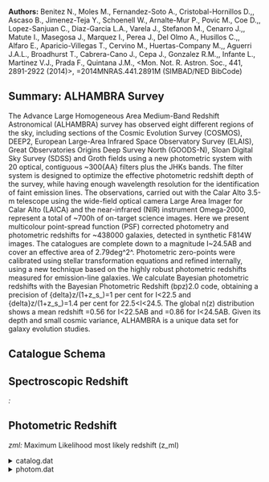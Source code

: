 **Authors:** Benitez N., Moles M., Fernandez-Soto A., Cristobal-Hornillos D.,, Ascaso B., Jimenez-Teja Y., Schoenell W., Arnalte-Mur P., Povic M., Coe D.,, Lopez-Sanjuan C., Diaz-Garcia L.A., Varela J., Stefanon M., Cenarro J.,, Matute I., Masegosa J., Marquez I., Perea J., Del Olmo A., Husillos C.,, Alfaro E., Aparicio-Villegas T., Cervino M., Huertas-Company M.,, Aguerri J.A.L., Broadhurst T., Cabrera-Cano J., Cepa J., Gonzalez R.M.,, Infante L., Martinez V.J., Prada F., Quintana J.M., <Mon. Not. R. Astron. Soc., 441, 2891-2922 (2014)>, =2014MNRAS.441.2891M (SIMBAD/NED BibCode)

## Summary: ALHAMBRA Survey 

The Advance Large Homogeneous Area Medium-Band Redshift Astronomical (ALHAMBRA) survey has observed eight different regions of the sky, including sections of the Cosmic Evolution Survey (COSMOS), DEEP2, European Large-Area Infrared Space Observatory Survey (ELAIS), Great Observatories Origins Deep Survey North (GOODS-N), Sloan Digital Sky Survey (SDSS) and Groth fields using a new photometric system with 20 optical, contiguous ~300{AA} filters plus the JHKs bands. The filter system is designed to optimize the effective photometric redshift depth of the survey, while having enough wavelength resolution for the identification of faint emission lines. The observations, carried out with the Calar Alto 3.5-m telescope using the wide-field optical camera Large Area Imager for Calar Alto (LAICA) and the near-infrared (NIR) instrument Omega-2000, represent a total of ~700h of on-target science images. Here we present multicolour point-spread function (PSF) corrected photometry and photometric redshifts for ~438000 galaxies, detected in synthetic F814W images. The catalogues are complete down to a magnitude I~24.5AB and cover an effective area of 2.79deg^2^. Photometric zero-points were calibrated using stellar transformation equations and refined internally, using a new technique based on the highly robust photometric redshifts measured for emission-line galaxies. We calculate Bayesian photometric redshifts with the Bayesian Photometric Redshift (bpz)2.0 code, obtaining a precision of {delta}z/(1+z_s_)=1 per cent for I<22.5 and {delta}z/(1+z_s_)=1.4 per cent for 22.5<I<24.5. The global n(z) distribution shows a mean redshift <z>=0.56 for I<22.5AB and <z>=0.86 for I<24.5AB. Given its depth and small cosmic variance, ALHAMBRA is a unique data set for galaxy evolution studies.

## Catalogue Schema


## Spectroscopic Redshift 
 
*:*  
 

## Photometric Redshift 
 
*zml:* Maximum Likelihood most likely redshift (z_ml) 
 
<details>
<summary>catalog.dat</summary>

| Bytes   | Format   | Units   | Label   | Explanations                                   |
|:--------|:---------|:--------|:--------|:-----------------------------------------------|
| 1- 9    | A9       | ---     | HField  | ALHAMBRA sub-field designation fNNpNNcNN,      |
| 11- 13  | I3       | ---     | PID     | Identification number of the pair              |
| 15- 25  | I11      | ---     | ID1     | ALHAMBRA ID of principal galaxy                |
| 27- 37  | I11      | ---     | ID2     | ALHAMBRA ID of companion galaxy                |
| 39- 46  | F8.4     | deg     | RA1deg  | Right ascension of principal galaxy (J2000)    |
| 48- 54  | F7.4     | deg     | DE1deg  | Declination of principal galaxy (J2000)        |
| 56- 63  | F8.4     | deg     | RA2deg  | Right ascension of companion galaxy (J2000)    |
| 65- 71  | F7.4     | deg     | DE2deg  | Declination of companion galaxy (J2000)        |
| 73- 78  | F6.3     | arcsec  | theta   | Separation                                     |
| 80- 84  | F5.3     | ---     | z1      | Best photometric redshift of principal galaxy  |
| 86- 90  | F5.3     | ---     | z2      | Best photometric redshift of companion galaxy  |
| 92- 97  | F6.4     | ---     | PPF     | Integrated pair probability function           |
| 99-104  | F6.4     | ---     | PPFw    | Integrated PPF corrected by selection effects  |
| 106-110 | F5.2     | mag     | Imag1   | F814W magnitude of principal galaxy            |
| 112-116 | F5.2     | mag     | Imag2   | F814W magnitude of companion galaxy            |
| 118-122 | F5.3     | ---     | wosr1   | Odds weight of principal galaxy                |
| 124-128 | F5.3     | ---     | wosr2   | Odds weight of companion galaxy                |
| 130-134 | F5.3     | ---     | warea   | Average area weight of the pair                |
| 136-141 | F6.2     | mag     | BMAG1   | Absolute B magnitude of principal galaxy at z1 |
| 143-148 | F6.2     | mag     | BMAG2   | Absolute B magnitude of companion galaxy at z2 |
</details>

<details>
<summary>photom.dat</summary>

| Bytes   | Format          | Units       | Label      | Explanations                                                   |
|:--------|:----------------|:------------|:-----------|:---------------------------------------------------------------|
| 1- 9    | A9              | ---         | HField     | ALHAMBRA sub-field designation fNNpNNcNN                       |
| 11- 21  | I11             | ---         | ID         | Object ID Number                                               |
| 23      | I1              | ---         | Field      | ALHAMBRA field (Field)                                         |
| 25      | I1              | ---         | Pointing   | Pointing within the field (Pointing)                           |
| 27      | I1              | ---         | CCD        | Detector within the pointing (CCD)                             |
| 29- 36  | F8.4            | deg         | RAdeg      | Right Ascension (J2000) (RA)                                   |
| 38- 44  | F7.4            | deg         | DEdeg      | Declination (J2000) (Dec)                                      |
| 46- 53  | F8.3            | pix         | xpos       | X-pixel coordinate (x)                                         |
| 55- 62  | F8.3            | pix         | ypos       | Y-pixel coordinate (y)                                         |
| 64- 68  | I5              | pix         | Area       | Isophotal aperture area (area)                                 |
| 70- 75  | F6.2            | arcsec      | FWHM       | Full width at half maximum for detection                       |
| 77- 80  | F4.2            | ---         | Stell      | [0/1] SExtractor 'stellarity'                                  |
| 1       | =               | star;       | 0          | = galaxy) (stell)                                              |
| 82- 87  | F6.4            | ---         | ell        | Ellipticity = 1-b/a (ell)                                      |
| 89- 95  | F7.3            | pix         | amaj       | Profile RMS along major axis (a)                               |
| 97-102  | F6.3            | pix         | bmin       | Profile RMS along minor axis (b)                               |
| 104-108 | F5.1            | deg         | theta      | Position Angle (CCW/x) (theta)                                 |
| 110-114 | F5.2            | pix         | rk         | Kron apertures in units of A or B (rk)                         |
| 116-124 | F9.3            | pix         | rf         | Fraction-of-light radii (pixels) (rf)                          |
| 126-133 | F8.2            | ---         | S/N        | Signal to Noise                                                |
| 135-136 | I2              | ---         | PhotFlag   | SExtractor Photometric Flag (photoflag)                        |
| 137     | A1              | ---         | l_F365W    | Limit flag on F365W                                            |
| 138-144 | F7.3            | mag         | F365W      | ?=-99 Isophotal magnitude [AB] (F365W)                         |
| 146-151 | F6.3            | mag         | e_F365W    | ? Isophotal magnitude uncertainty [AB]                         |
| 152     | A1              | ---         | l_F396W    | Limit flag on F396W                                            |
| 153-159 | F7.3            | mag         | F396W      | ?=-99 Isophotal magnitude [AB] (F396W)                         |
| 161-166 | F6.3            | mag         | e_F396W    | ? Isophotal magnitude uncertainty [AB]                         |
| 167     | A1              | ---         | l_F427W    | Limit flag on F427W                                            |
| 168-174 | F7.3            | mag         | F427W      | ?=-99 Isophotal magnitude [AB] (F427W)                         |
| 176-181 | F6.3            | mag         | e_F427W    | ? Isophotal magnitude uncertainty [AB]                         |
| 182     | A1              | ---         | l_F458W    | Limit flag on F458W                                            |
| 183-189 | F7.3            | mag         | F458W      | ?=-99 Isophotal magnitude [AB] (F458W)                         |
| 191-196 | F6.3            | mag         | e_F458W    | ? Isophotal magnitude uncertainty [AB]                         |
| 197     | A1              | ---         | l_F489W    | Limit flag on F489W                                            |
| 198-204 | F7.3            | mag         | F489W      | ?=-99 Isophotal magnitude [AB] (F489W)                         |
| 206-211 | F6.3            | mag         | e_F489W    | ? Isophotal magnitude uncertainty [AB]                         |
| 212     | A1              | ---         | l_F520W    | Limit flag on F520W                                            |
| 213-219 | F7.3            | mag         | F520W      | ?=-99 Isophotal magnitude [AB] (F520W)                         |
| 221-226 | F6.3            | mag         | e_F520W    | ? Isophotal magnitude uncertainty [AB]                         |
| 227     | A1              | ---         | l_F551W    | Limit flag on F551W                                            |
| 228-234 | F7.3            | mag         | F551W      | ?=-99 Isophotal magnitude [AB] (F551W)                         |
| 236-241 | F6.3            | mag         | e_F551W    | ? Isophotal magnitude uncertainty [AB]                         |
| 242     | A1              | ---         | l_F582W    | Limit flag on F582W                                            |
| 243-249 | F7.3            | mag         | F582W      | ?=-99 Isophotal magnitude [AB] (F582W)                         |
| 251-256 | F6.3            | mag         | e_F582W    | ? Isophotal magnitude uncertainty [AB]                         |
| 257     | A1              | ---         | l_F613W    | Limit flag on F613W                                            |
| 258-264 | F7.3            | mag         | F613W      | ?=-99 Isophotal magnitude [AB] (F613W)                         |
| 266-271 | F6.3            | mag         | e_F613W    | ? Isophotal magnitude uncertainty [AB]                         |
| 272     | A1              | ---         | l_F644W    | Limit flag on F644W                                            |
| 273-279 | F7.3            | mag         | F644W      | ?=-99 Isophotal magnitude [AB] (F644W)                         |
| 281-286 | F6.3            | mag         | e_F644W    | ? Isophotal magnitude uncertainty [AB]                         |
| 287     | A1              | ---         | l_F675W    | Limit flag on F675W                                            |
| 288-294 | F7.3            | mag         | F675W      | ?=-99 Isophotal magnitude [AB] (F675W)                         |
| 296-301 | F6.3            | mag         | e_F675W    | ? Isophotal magnitude uncertainty [AB]                         |
| 302     | A1              | ---         | l_F706W    | Limit flag on F706W                                            |
| 303-309 | F7.3            | mag         | F706W      | ?=-99 Isophotal magnitude [AB] (F706W)                         |
| 311-316 | F6.3            | mag         | e_F706W    | ? Isophotal magnitude uncertainty [AB]                         |
| 317     | A1              | ---         | l_F737W    | Limit flag on F737W                                            |
| 318-324 | F7.3            | mag         | F737W      | ?=-99  Isophotal magnitude [AB] (F737W)                        |
| 326-331 | F6.3            | mag         | e_F737W    | ? Isophotal magnitude uncertainty [AB]                         |
| 332     | A1              | ---         | l_F768W    | Limit flag on F768W                                            |
| 333-339 | F7.3            | mag         | F768W      | ?=-99 Isophotal magnitude [AB] (F768W)                         |
| 341-346 | F6.3            | mag         | e_F768W    | ? Isophotal magnitude uncertainty [AB]                         |
| 347     | A1              | ---         | l_F799W    | Limit flag on F799W                                            |
| 348-354 | F7.3            | mag         | F799W      | ?=-99 Isophotal magnitude [AB] (F799W)                         |
| 356-361 | F6.3            | mag         | e_F799W    | ? Isophotal magnitude uncertainty [AB]                         |
| 362     | A1              | ---         | l_F830W    | Limit flag on F830W                                            |
| 363-369 | F7.3            | mag         | F830W      | ?=-99 Isophotal magnitude [AB] (F830W)                         |
| 371-376 | F6.3            | mag         | e_F830W    | ? Isophotal magnitude uncertainty [AB]                         |
| 377     | A1              | ---         | l_F861W    | Limit flag on F861W                                            |
| 378-384 | F7.3            | mag         | F861W      | ?=-99 Isophotal magnitude [AB] (F861W)                         |
| 386-391 | F6.3            | mag         | e_F861W    | ? Isophotal magnitude uncertainty [AB]                         |
| 392     | A1              | ---         | l_F892W    | Limit flag on F892W                                            |
| 393-399 | F7.3            | mag         | F892W      | ?=-99 Isophotal magnitude [AB] (F892W)                         |
| 401-406 | F6.3            | mag         | e_F892W    | ? Isophotal magnitude uncertainty [AB]                         |
| 407     | A1              | ---         | l_F923W    | Limit flag on F923W                                            |
| 408-414 | F7.3            | mag         | F923W      | ?=-99 Isophotal magnitude [AB] (F923W)                         |
| 416-421 | F6.3            | mag         | e_F923W    | ? Isophotal magnitude uncertainty [AB]                         |
| 422     | A1              | ---         | l_F954W    | Limit flag on F954W                                            |
| 423-428 | F6.3            | mag         | F954W      | Isophotal magnitude [AB] (F954W)                               |
| 430-435 | F6.3            | mag         | e_F954W    | ? Isophotal magnitude uncertainty [AB]                         |
| 436     | A1              | ---         | l_Jmag     | Limit flag on Jmag                                             |
| 437-443 | F7.3            | mag         | Jmag       | ?=-99 Isophotal magnitude [AB] (J)                             |
| 445-450 | F6.3            | mag         | e_Jmag     | ? Isophotal magnitude uncertainty [AB] (dJ)                    |
| 451     | A1              | ---         | l_Hmag     | Limit flag on Hmag                                             |
| 452-458 | F7.3            | mag         | Hmag       | ?=-99 Isophotal magnitude [AB] (H)                             |
| 460-465 | F6.3            | mag         | e_Hmag     | ? Isophotal magnitude uncertainty [AB] (dH)                    |
| 466     | A1              | ---         | l_Ksmag    | Limit flag on Ksmag                                            |
| 467-473 | F7.3            | mag         | Ksmag      | ?=-99 Isophotal magnitude [AB] (KS)                            |
| 475-480 | F6.3            | mag         | e_Ksmag    | ? Isophotal magnitude uncertainty [AB] (dKS)                   |
| 482-487 | F6.3            | mag         | F814W      | Isophotal magnitude [AB] (F814W)                               |
| 489-493 | F5.3            | mag         | e_F814W    | Isophotal magnitude uncertainty [AB] (dF814W)                  |
| 494     | A1              | ---         | l_F814W3   | Limit flag on F814W3                                           |
| 495-500 | F6.3            | mag         | F814W3     | 3arcsec Circular Aperture magnitude [AB]                       |
| 502-507 | F6.3            | mag         | e_F814W3   | ? 3arcsec Circular Aperture magnitude                          |
| 508-514 | F7.3            | mag         | F814W3c    | ?=-99 Corrected 3arcsec Circular Aperture                      |
| 516-517 | I2              | ---         | nfobs      | Number Filters Detected (out of 24) (nfobs)                    |
| 519     | I1              | ---         | xray       | [0/1] X-Ray Source [0:NO,1:YES]                                |
| 521-525 | F5.3            | %           | PercW      | Percentual Photometric Weight                                  |
| 527     | I1              | ---         | FSatur     | [0/1] Photometric Saturation-Flag                              |
| 529-532 | F4.2            | ---         | FStellar   | [0/1] Statistical STAR/GALAXY Discriminator                    |
| 534     | I1              | ---         | FDupDet    | [0/1] Duplicated Detection Flag                                |
| 536-540 | F5.3            | ---         | zb1        | BPZ most likely redshift for the First Peak                    |
| 542-546 | F5.3            | ---         | zb1l       | Lower limit (95p confidence) for the First                     |
| 548-552 | F5.3            | ---         | zb1u       | Upper limit (95p confidence) for the First                     |
| 554-559 | F6.3            | ---         | tb1        | BPZ most likely spectral type for the First                    |
| 561-565 | F5.3            | ---         | Odds1      | P(z) contained within zb +/- 2*0.01*(1+z) for                  |
| 567-571 | F5.3            | ---         | zml        | Maximum Likelihood most likely redshift (z_ml)                 |
| 573-578 | F6.3            | ---         | tml        | Maximum Likelihood most likely spectral type                   |
| 580-585 | F6.3            | ---         | Chi2       | ?=99 Poorness of BPZ fit: observed vs. model                   |
| 587-592 | F6.3            | [Msun]      | logM*1     | Stellar Mass for the First Peak                                |
| 594-600 | F7.3            | mag         | BMAG1      | Absolute Magnitude [AB] (B_JOHNSON) for the                    |
| 602-607 | F6.3            | mag         | BMAGPrior  | Magnitude Used for the Prior (F814W)                           |
| 609-613 | F5.3            | %           | irmsF365W  | Percentual Weight on F365W 1/RMS image                         |
| 615-619 | F5.3            | %           | irmsF396W  | Percentual Weight on F396W 1/RMS image                         |
| 621-625 | F5.3            | %           | irmsF427W  | Percentual Weight on F427W 1/RMS image                         |
| 627-631 | F5.3            | %           | irmsF458W  | Percentual Weight on F458W 1/RMS image                         |
| 633-637 | F5.3            | %           | irmsF489W  | Percentual Weight on F489W 1/RMS image                         |
| 639-643 | F5.3            | %           | irmsF520W  | Percentual Weight on F520W 1/RMS image                         |
| 645-649 | F5.3            | %           | irmsF551W  | Percentual Weight on F551W 1/RMS image                         |
| 651-655 | F5.3            | %           | irmsF582W  | Percentual Weight on F582W 1/RMS image                         |
| 657-661 | F5.3            | %           | irmsF613W  | Percentual Weight on F613W 1/RMS image                         |
| 663-667 | F5.3            | %           | irmsF644W  | Percentual Weight on F644W 1/RMS image                         |
| 669-673 | F5.3            | %           | irmsF675W  | Percentual Weight on F675W 1/RMS image                         |
| 675-679 | F5.3            | %           | irmsF706W  | Percentual Weight on F706W 1/RMS image                         |
| 681-685 | F5.3            | %           | irmsF737W  | Percentual Weight on F737W 1/RMS image                         |
| 687-691 | F5.3            | %           | irmsF768W  | Percentual Weight on F768W 1/RMS image                         |
| 693-697 | F5.3            | %           | irmsF799W  | Percentual Weight on F799W 1/RMS image                         |
| 699-703 | F5.3            | %           | irmsF830W  | Percentual Weight on F830W 1/RMS image                         |
| 705-709 | F5.3            | %           | irmsF861W  | Percentual Weight on F861W 1/RMS image                         |
| 711-715 | F5.3            | %           | irmsF892W  | Percentual Weight on F892W 1/RMS image                         |
| 717-721 | F5.3            | %           | irmsF923W  | Percentual Weight on F923W 1/RMS image                         |
| 723-727 | F5.3            | %           | irmsF954W  | Percentual Weight on F954W 1/RMS image                         |
| 729-733 | F5.3            | %           | irmsJ      | Percentual Weight on J 1/RMS image                             |
| 735-739 | F5.3            | %           | irmsH      | Percentual Weight on H 1/RMS image                             |
| 741-745 | F5.3            | %           | irmsKs     | Percentual Weight on Ks 1/RMS image                            |
| 747-751 | F5.3            | %           | irmsF814W  | Percentual Weight on F814W 1/RMS image                         |
| 753-754 | I2              | ---         | OPTFlag    | Optical-Quality-Flag. Number of Optical                        |
| 8       | (irms_OPT_Flag) | 756         | I1         | ---     NIRFlag   NIR-Quality-Flag. Number of NIR Filters with |
| 8       | (irms_NIR_Flag) | Note        | (1):       | Photometric Saturation-Flag as follows:                        |
| 0       | =               | Good        | Detection  | 1 = Saturated Detection                                        |
| 0       | =               | Pure-Galaxy | 0.5        | = Unknown                                                      |
| 1       | =               | Pure-Star   | Note       | (3): Duplicated Detection Flag as follows:                     |
| 0       | =               | Non         | duplicated | 1 = Duplicated                                                 |

**Note**: Photometric Saturation-Flag as follows:
  0 = Good Detection
  1 = Saturated Detection
Note (2): Statistical STAR/GALAXY Discriminator:
  0   = Pure-Galaxy
  0.5 = Unknown
  1   = Pure-Star
Note (3): Duplicated Detection Flag as follows:
  0 = Non duplicated
  1 = Duplicated

</details>

